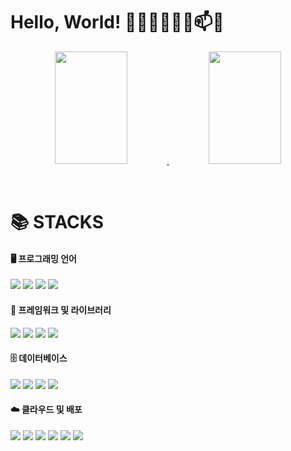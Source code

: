 # Hello, World! 👨‍💻🚀👋🔭🌱📫😄

<p align="center">
  <a href="#" onclick="return false;" style="pointer-events: none;">
    <img src="https://github-readme-stats.vercel.app/api?username=vedivero&theme=gruvbox" width="48%" height="180"> 
  </a>
  <a href="#" style="pointer-events: none;">
    <img src="https://render.gitanimals.org/farms/vedivero" width="48%" height="180">
  </a>
</p>

<!--https://msyu1207.tistory.com/entry/git-profile-%EA%BE%B8%EB%AF%B8%EA%B8%B0-feat-badge-github-readme-stats-->

<br>

# 📚 STACKS

#### 🖥️ 프로그래밍 언어
<p>
  <img src="https://img.shields.io/badge/JavaScript-F7DF1E?style=for-the-badge&logo=javascript&logoColor=black" draggable="false">
  <img src="https://img.shields.io/badge/TypeScript-3178C6?style=for-the-badge&logo=typescript&logoColor=white" draggable="false">
  <img src="https://img.shields.io/badge/Java-F80000?style=for-the-badge&logo=coffeescript&logoColor=white" draggable="false">
  <img src="https://img.shields.io/badge/HTML5-E34F26?style=for-the-badge&logo=html5&logoColor=white" draggable="false">
</p>

#### 🚀 프레임워크 및 라이브러리
<p>
  <img src="https://img.shields.io/badge/Spring-6DB33F?style=for-the-badge&logo=spring&logoColor=white">
  <img src="https://img.shields.io/badge/Node.js-339933?style=for-the-badge&logo=nodedotjs&logoColor=white">
  <img src="https://img.shields.io/badge/Express-000000?style=for-the-badge&logo=express&logoColor=white">
  <img src="https://img.shields.io/badge/React-61DAFB?style=for-the-badge&logo=react&logoColor=black">
</p>

#### 🗄️ 데이터베이스
<p>
  <img src="https://img.shields.io/badge/PostgreSQL-4169E1?style=for-the-badge&logo=postgresql&logoColor=white">
  <img src="https://img.shields.io/badge/MySQL-4479A1?style=for-the-badge&logo=mysql&logoColor=white">
  <img src="https://img.shields.io/badge/MongoDB-47A248?style=for-the-badge&logo=mongodb&logoColor=white">
  <img src="https://img.shields.io/badge/Oracle-F80000?style=for-the-badge&logo=oracle&logoColor=white">
</p>

#### ☁️ 클라우드 및 배포
<p>
  <img src="https://img.shields.io/badge/Docker-2496ED?style=for-the-badge&logo=docker&logoColor=white">
  <img src="https://img.shields.io/badge/Firebase-FFCA28?style=for-the-badge&logo=firebase&logoColor=black">
  <img src="https://img.shields.io/badge/Netlify-00C7B7?style=for-the-badge&logo=netlify&logoColor=white">
  <img src="https://img.shields.io/badge/Vercel-000000?style=for-the-badge&logo=vercel&logoColor=white">
  <img src="https://img.shields.io/badge/Glitch-2800ff?style=for-the-badge&logo=glitch&logoColor=white">
  <img src="https://img.shields.io/badge/AWS%20EC2-FF9900?style=for-the-badge&logo=amazonaws&logoColor=white">
</p>


